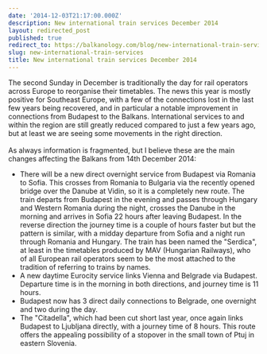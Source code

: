 ```yaml
---
date: '2014-12-03T21:17:00.000Z'
description: New international train services December 2014
layout: redirected_post
published: true
redirect_to: https://balkanology.com/blog/new-international-train-services/
slug: new-international-train-services
title: New international train services December 2014
---
```


The second Sunday in December is traditionally the day for rail operators across Europe to reorganise their timetables. The news this year is mostly positive for Southeast Europe, with a few of the connections lost in the last few years being recovered, and in particular a notable improvement in connections from Budapest to the Balkans. International services to and within the region are still greatly reduced compared to just a few years ago, but at least we are seeing some movements in the right direction.<br />
<br />
As always information is fragmented, but I believe these are the main changes affecting the Balkans from 14th December 2014:<br />
- There will be a new direct overnight service from Budapest via Romania to Sofia. This crosses from Romania to Bulgaria via the recently opened bridge over the Danube at Vidin, so it is a completely new route. The train departs from Budapest in the evening and passes through Hungary and Western Romania during the night, crosses the Danube in the morning and arrives in Sofia 22 hours after leaving Budapest. In the reverse direction the journey time is a couple of hours faster but but the pattern is similar, with a midday departure from Sofia and a night run through Romania and Hungary. The train has been named the "Serdica", at least in the timetables produced by MAV (Hungarian Railways), who of all European rail operators seem to be the most attached to the tradition of referring to trains by names.<br />
- A new daytime Eurocity service links Vienna and Belgrade via Budapest. Departure time is in the morning in both directions, and journey time is 11 hours.<br />
- Budapest now has 3 direct daily connections to Belgrade, one overnight and two during the day.<br />
- The "Citadella", which had been cut short last year, once again links Budapest to Ljubljana directly, with a journey time of 8 hours. This route offers the appealing possibility of a stopover in the small town of Ptuj in eastern Slovenia. <br />
<br />